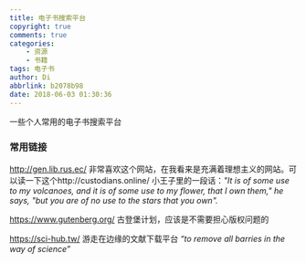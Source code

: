 ```yaml
---
title: 电子书搜索平台
copyright: true
comments: true
categories:
    - 资源
    - 书籍
tags: 电子书
author: Di
abbrlink: b2078b98
date: 2018-06-03 01:30:36
---
```

一些个人常用的电子书搜索平台
<!--more-->
### 常用链接
http://gen.lib.rus.ec/
非常喜欢这个网站，在我看来是充满着理想主义的网站。可以读一下这个http://custodians.online/ 
小王子里的一段话：*"It is of some use to my volcanoes, and it is of some use to my flower, that I own them," he says, "but you are of no use to the stars that you own".*

https://www.gutenberg.org/
古登堡计划，应该是不需要担心版权问题的

https://sci-hub.tw/
游走在边缘的文献下载平台
*“to remove all barries in the way of science”*
